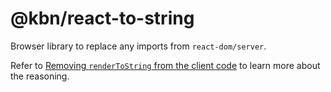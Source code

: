 # @kbn/react-to-string

Browser library to replace any imports from `react-dom/server`.

Refer to [Removing `renderToString` from the client code](https://react.dev/reference/react-dom/server/renderToString#removing-rendertostring-from-the-client-code) to learn more about the reasoning.

